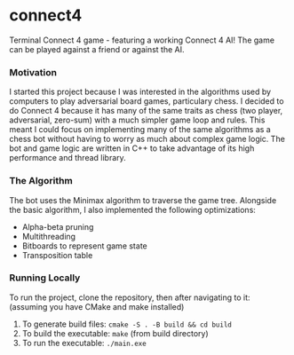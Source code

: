 # connect4
Terminal Connect 4 game - featuring a working Connect 4 AI! The game can be played against a friend or against the AI.

### Motivation
I started this project because I was interested in the algorithms used by computers to play adversarial board games, particulary chess. I decided to do Connect 4 because it has many of the same traits as chess (two player, adversarial, zero-sum) with a much simpler game loop and rules. This meant I could focus on implementing many of the same algorithms as a chess bot without having to worry as much about complex game logic. The bot and game logic are written in C++ to take advantage of its high performance and thread library.

### The Algorithm
The bot uses the Minimax algorithm to traverse the game tree. Alongside the basic algorithm, I also implemented the following optimizations:
- Alpha-beta pruning
- Multithreading
- Bitboards to represent game state
- Transposition table

### Running Locally
To run the project, clone the repository, then after navigating to it: (assuming you have CMake and make installed)
1. To generate build files: ```cmake -S . -B build && cd build```
2. To build the executable: ```make``` (from build directory)
3. To run the executable: ```./main.exe```
